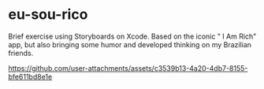 # eu-sou-rico
Brief exercise using Storyboards on Xcode. Based on the iconic " I Am Rich" app, but also bringing some humor and developed thinking on my Brazilian friends.


https://github.com/user-attachments/assets/c3539b13-4a20-4db7-8155-bfe611bd8e1e
